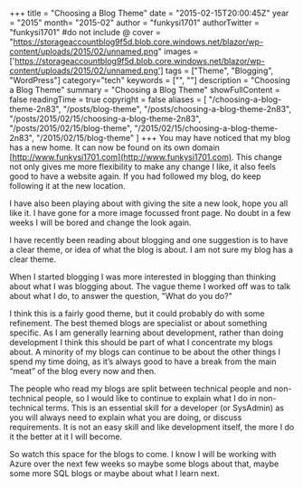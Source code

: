 +++
title = "Choosing a Blog Theme"
date = "2015-02-15T20:00:45Z"
year = "2015"
month= "2015-02"
author = "funkysi1701"
authorTwitter = "funkysi1701" #do not include @
cover = "https://storageaccountblog9f5d.blob.core.windows.net/blazor/wp-content/uploads/2015/02/unnamed.png"
images =['https://storageaccountblog9f5d.blob.core.windows.net/blazor/wp-content/uploads/2015/02/unnamed.png']
tags = ["Theme", "Blogging", "WordPress"]
category="tech"
keywords = ["", ""]
description =  "Choosing a Blog Theme"
summary = "Choosing a Blog Theme"
showFullContent = false
readingTime = true
copyright = false
aliases = [
    "/choosing-a-blog-theme-2n83",
    "/posts/blog-theme",
    "/posts/choosing-a-blog-theme-2n83",
    "/posts/2015/02/15/choosing-a-blog-theme-2n83",
    "/posts/2015/02/15/blog-theme",
    "/2015/02/15/choosing-a-blog-theme-2n83",
    "/2015/02/15/blog-theme"
]
+++
You may have noticed that my blog has a new home. It can now be found on its own domain [http://www.funkysi1701.com](http://www.funkysi1701.com). This change not only gives me more flexibility to make any change I like, it also feels good to have a website again. If you had followed my blog, do keep following it at the new location.

I have also been playing about with giving the site a new look, hope you all like it. I have gone for a more image focussed front page. No doubt in a few weeks I will be bored and change the look again.

I have recently been reading about blogging and one suggestion is to have a clear theme, or idea of what the blog is about. I am not sure my blog has a clear theme.

When I started blogging I was more interested in blogging than thinking about what I was blogging about. The vague theme I worked off was to talk about what I do, to answer the question, "What do you do?"

I think this is a fairly good theme, but it could probably do with some refinement. The best themed blogs are specialist or about something specific. As I am generally learning about development, rather than doing development I think this should be part of what I concentrate my blogs about. A minority of my blogs can continue to be about the other things I spend my time doing, as it’s always good to have a break from the main “meat” of the blog every now and then.

The people who read my blogs are split between technical people and non-technical people, so I would like to continue to explain what I do in non-technical terms. This is an essential skill for a developer (or SysAdmin) as you will always need to explain what you are doing, or discuss requirements. It is not an easy skill and like development itself, the more I do it the better at it I will become.

So watch this space for the blogs to come. I know I will be working with Azure over the next few weeks so maybe some blogs about that, maybe some more SQL blogs or maybe about what I learn next.